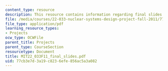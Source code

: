 ```yaml
---
content_type: resource
description: This resource contains information regarding final slides.
file: /media/courses/22-033-nuclear-systems-design-project-fall-2011/77cb3e7d3a19c8236efe856ac5a3a082_MIT22_033F11_final_slides.pdf
file_type: application/pdf
learning_resource_types:
- Projects
ocw_type: OCWFile
parent_title: Projects
parent_type: CourseSection
resourcetype: Document
title: MIT22_033F11_final_slides.pdf
uid: 77cb3e7d-3a19-c823-6efe-856ac5a3a082
---
```

